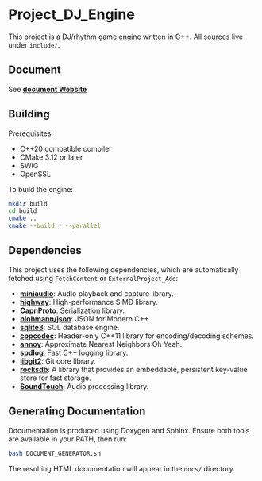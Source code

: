 # Project_DJ_Engine

This project is a DJ/rhythm game engine written in C++. All sources live under `include/`.

## Document

See **[document Website](https://rliop913.github.io/Project_DJ_Engine/)**

## Building

Prerequisites:

- C++20 compatible compiler
- CMake 3.12 or later
- SWIG
- OpenSSL

To build the engine:

```bash
mkdir build
cd build
cmake ..
cmake --build . --parallel
```


## Dependencies

This project uses the following dependencies, which are automatically fetched using `FetchContent` or `ExternalProject_Add`:

- **[miniaudio](https://github.com/mackron/miniaudio)**: Audio playback and capture library.
- **[highway](https://github.com/google/highway)**: High-performance SIMD library.
- **[CapnProto](https://github.com/capnproto/capnproto)**: Serialization library.
- **[nlohmann/json](https://github.com/nlohmann/json)**: JSON for Modern C++.
- **[sqlite3](https://www.sqlite.org/index.html)**: SQL database engine.
- **[cppcodec](https://github.com/tplgy/cppcodec)**: Header-only C++11 library for encoding/decoding schemes.
- **[annoy](https://github.com/spotify/annoy)**: Approximate Nearest Neighbors Oh Yeah.
- **[spdlog](https://github.com/gabime/spdlog)**: Fast C++ logging library.
- **[libgit2](https://github.com/libgit2/libgit2)**: Git core library.
- **[rocksdb](https://github.com/facebook/rocksdb)**: A library that provides an embeddable, persistent key-value store for fast storage.
- **[SoundTouch](https://www.surina.net/soundtouch/)**: Audio processing library.

## Generating Documentation

Documentation is produced using Doxygen and Sphinx. Ensure both tools are available in your PATH, then run:

```bash
bash DOCUMENT_GENERATOR.sh
```

The resulting HTML documentation will appear in the `docs/` directory.
